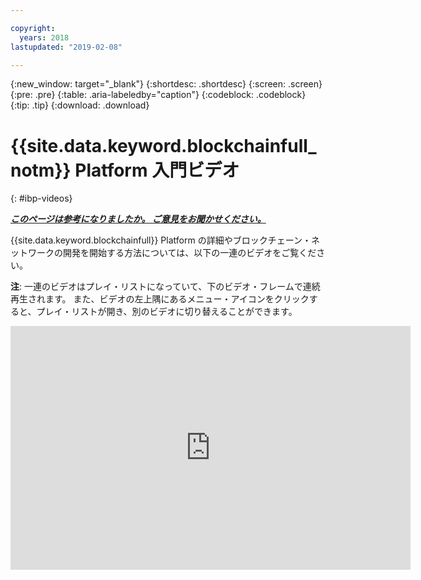 ```yaml
---

copyright:
  years: 2018
lastupdated: "2019-02-08"

---
```


{:new_window: target="_blank"}
{:shortdesc: .shortdesc}
{:screen: .screen}
{:pre: .pre}
{:table: .aria-labeledby="caption"}
{:codeblock: .codeblock}
{:tip: .tip}
{:download: .download}


# {{site.data.keyword.blockchainfull_notm}} Platform 入門ビデオ
{: #ibp-videos}


***[このページは参考になりましたか。 ご意見をお聞かせください。](https://www.surveygizmo.com/s3/4501493/IBM-Blockchain-Documentation)***


{{site.data.keyword.blockchainfull}} Platform の詳細やブロックチェーン・ネットワークの開発を開始する方法については、以下の一連のビデオをご覧ください。

**注**: 一連のビデオはプレイ・リストになっていて、下のビデオ・フレームで連続再生されます。 また、ビデオの左上隅にあるメニュー・アイコンをクリックすると、プレイ・リストが開き、別のビデオに切り替えることができます。

<iframe class="embed-responsive-item" id="youtubeplayer" title="スターター・プランのビデオ" type="text/html" width="640" height="390" src="https://www.youtube.com/embed?listType=playlist&list=PL7LSy0eQMvjvBdal2mm74JlcNGMXYSGOe" frameborder="0" webkitallowfullscreen mozallowfullscreen allowfullscreen> </iframe>
